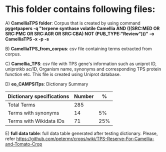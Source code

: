 # This folder contains following files:

A) **CamelliaTPS folder**: Corpus that is created by using command **pygetpapers -q "terpene synthase volatile Camellia AND (((SRC:MED OR SRC:PMC OR SRC:AGR OR SRC:CBA) NOT (PUB_TYPE:"Review")))" -o CamelliaTPS -x -p -s**

B) **CamelliaTPS_from_corpus**: csv file containing terms extracted from corpus.

C) **Camellia_TPS**: csv file with TPS gene's information such as uniprot ID, uniprotkb ac/ID, Organism name, synonyms and corresponding TPS protein function etc. This file is created using Uniprot database.

D) **eo_CAMPSITps**: Dictionary Summary 

| Dictionary specifications |Number |% |
   | --- | --- | --- |
   |Total Terms | 285| |
   |Terms with synonyms |14| 5% |
   |Terms with Wikidata IDs| 71| 25% |


E) **full data table**: full data table generated after testing dictionary. Please, refer https://github.com/petermr/crops/wiki/TPS-Reserve-For-Camellia-and-Tomato-Crop
